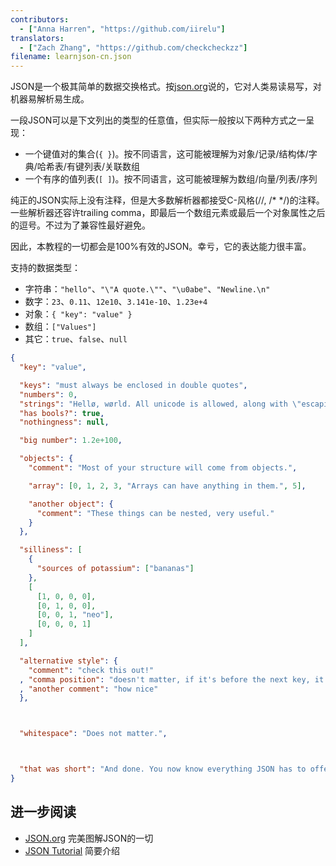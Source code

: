 ```yaml
---
contributors:
  - ["Anna Harren", "https://github.com/iirelu"]
translators:
  - ["Zach Zhang", "https://github.com/checkcheckzz"]
filename: learnjson-cn.json
---
```


JSON是一个极其简单的数据交换格式。按[json.org](https://json.org)说的，它对人类易读易写，对机器易解析易生成。

一段JSON可以是下文列出的类型的任意值，但实际一般按以下两种方式之一呈现：

* 一个键值对的集合(`{ }`)。按不同语言，这可能被理解为对象/记录/结构体/字典/哈希表/有键列表/关联数组
* 一个有序的值列表(`[ ]`)。按不同语言，这可能被理解为数组/向量/列表/序列

纯正的JSON实际上没有注释，但是大多数解析器都接受C-风格(//, /\* \*/)的注释。一些解析器还容许trailing comma，即最后一个数组元素或最后一个对象属性之后的逗号。不过为了兼容性最好避免。

因此，本教程的一切都会是100%有效的JSON。幸亏，它的表达能力很丰富。

支持的数据类型：

* 字符串：`"hello"`、`"\"A quote.\""`、`"\u0abe"`、`"Newline.\n"`
* 数字：`23`、`0.11`、`12e10`、`3.141e-10`、`1.23e+4`
* 对象：`{ "key": "value" }`
* 数组：`["Values"]`
* 其它：`true`、`false`、`null`

```json
{
  "key": "value",

  "keys": "must always be enclosed in double quotes",
  "numbers": 0,
  "strings": "Hellø, wørld. All unicode is allowed, along with \"escaping\".",
  "has bools?": true,
  "nothingness": null,

  "big number": 1.2e+100,

  "objects": {
    "comment": "Most of your structure will come from objects.",

    "array": [0, 1, 2, 3, "Arrays can have anything in them.", 5],

    "another object": {
      "comment": "These things can be nested, very useful."
    }
  },

  "silliness": [
    {
      "sources of potassium": ["bananas"]
    },
    [
      [1, 0, 0, 0],
      [0, 1, 0, 0],
      [0, 0, 1, "neo"],
      [0, 0, 0, 1]
    ]
  ],

  "alternative style": {
    "comment": "check this out!"
  , "comma position": "doesn't matter, if it's before the next key, it's valid"
  , "another comment": "how nice"
  },



  "whitespace": "Does not matter.",



  "that was short": "And done. You now know everything JSON has to offer."
}
```

## 进一步阅读

* [JSON.org](https://www.json.org/json-zh.html) 完美图解JSON的一切
* [JSON Tutorial](https://www.youtube.com/watch?v=wI1CWzNtE-M) 简要介绍
